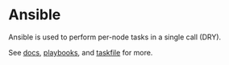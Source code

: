 # Ansible

Ansible is used to perform per-node tasks in a single call (DRY).

See [docs](../docs/ansible.md), [playbooks](./playbooks/), and [taskfile](../.taskfiles/ansible/taskfile.yaml) for more.
